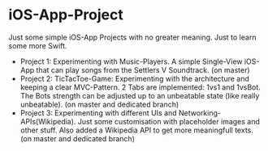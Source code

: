 # iOS-App-Project
Just some simple iOS-App Projects with no greater meaning. Just to learn some more Swift. 

- Project 1: Experimenting with Music-Players. A simple Single-View iOS-App that can play songs from the Settlers V Soundtrack. (on master)
- Project 2: TicTacToe-Game: Experimenting with the architecture and keeping a clear MVC-Pattern. 2 Tabs are implemented: 1vs1 and 1vsBot. The Bots strength can be adjusted up to an unbeatable state (like really unbeatable). (on master and dedicated branch)
- Project 3: Experimenting with different UIs and Networking-APIs(Wikipedia). Just some customisation with placeholder images and other stuff. Also added a Wikipedia API to get more meaningfull texts. (on master and dedicated branch)
